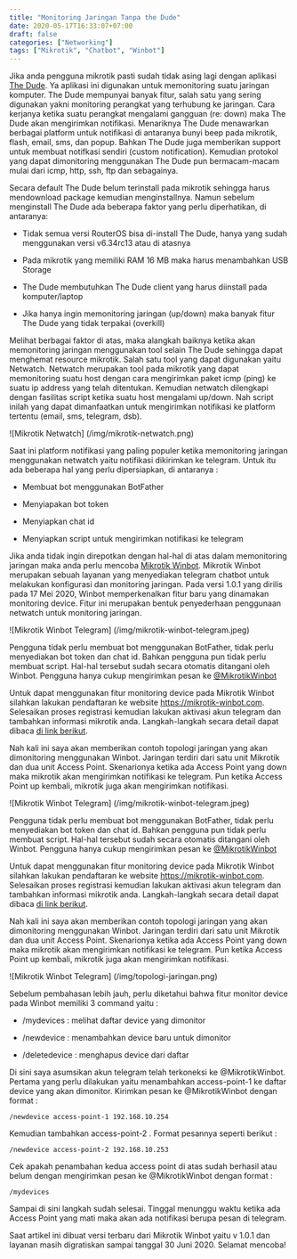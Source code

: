 ```yaml
---
title: "Monitoring Jaringan Tanpa the Dude"
date: 2020-05-17T16:33:07+07:00
draft: false
categories: ["Networking"]
tags: ["Mikrotik", "Chatbot", "Winbot"]
---
```


Jika anda pengguna mikrotik pasti sudah tidak asing lagi dengan aplikasi [The Dude](https://mikrotik.com/thedude). Ya aplikasi ini digunakan untuk memonitoring suatu jaringan komputer. The Dude mempunyai banyak fitur, salah satu yang sering digunakan yakni monitoring perangkat yang terhubung ke jaringan. Cara kerjanya ketika suatu perangkat mengalami gangguan (re: down) maka The Dude akan mengirimkan notifikasi. Menariknya The Dude menawarkan berbagai platform untuk notifikasi di antaranya bunyi beep pada mikrotik, flash, email, sms, dan popup. Bahkan The Dude juga memberikan support untuk membuat notifkasi sendiri (custom notification). Kemudian protokol yang dapat dimonitoring menggunakan The Dude pun bermacam-macam mulai dari icmp, http, ssh, ftp dan sebagainya.

Secara default The Dude belum terinstall pada mikrotik sehingga harus mendownload package kemudian menginstallnya. Namun sebelum menginstall The Dude ada beberapa faktor yang perlu diperhatikan, di antaranya:

- Tidak semua versi RouterOS bisa di-install The Dude, hanya yang sudah menggunakan versi v6.34rc13 atau di atasnya

- Pada mikrotik yang memiliki RAM 16 MB maka harus menambahkan USB Storage

- The Dude membutuhkan The Dude client yang harus diinstall pada komputer/laptop

- Jika hanya ingin memonitoring jaringan (up/down) maka banyak fitur The Dude yang tidak terpakai (overkill)

Melihat berbagai faktor di atas, maka alangkah baiknya ketika akan memonitoring jaringan menggunakan tool selain The Dude sehingga dapat menghemat resource mikrotik. Salah satu tool yang dapat digunakan yaitu Netwatch. Netwatch merupakan tool pada mikrotik yang dapat memonitoring suatu host dengan cara mengirimkan paket icmp (ping) ke suatu ip address yang telah ditentukan. Kemudian netwatch dilengkapi dengan fasilitas script ketika suatu host mengalami up/down. Nah script inilah yang dapat dimanfaatkan untuk mengirimkan notifikasi ke platform tertentu (email, sms, telegram, dsb).

![Mikrotik Netwatch] (/img/mikrotik-netwatch.png)

Saat ini platform notifikasi yang paling populer ketika memonitoring jaringan menggunakan netwatch yaitu notifikasi dikirimkan ke telegram. Untuk itu ada beberapa hal yang perlu dipersiapkan, di antaranya :

- Membuat bot menggunakan BotFather

- Menyiapakan bot token

- Menyiapkan chat id

- Menyiapkan script untuk mengirimkan notifikasi ke telegram

Jika anda tidak ingin direpotkan dengan hal-hal di atas dalam memonitoring jaringan maka anda perlu mencoba [Mikrotik Winbot](https://mikrotik-winbot). Mikrotik Winbot merupakan sebuah layanan yang menyediakan telegram chatbot untuk melakukan konfigurasi dan monitoring jaringan. Pada versi 1.0.1 yang dirilis pada 17 Mei 2020, Winbot memperkenalkan fitur baru yang dinamakan monitoring device. Fitur ini merupakan bentuk penyederhaan penggunaan netwatch untuk monitoring jaringan.

![Mikrotik Winbot Telegram] (/img/mikrotik-winbot-telegram.jpeg)

Pengguna tidak perlu membuat bot menggunakan BotFather, tidak perlu menyediakan bot token dan chat id. Bahkan pengguna pun tidak perlu membuat script. Hal-hal tersebut sudah secara otomatis ditangani oleh Winbot. Pengguna hanya cukup mengirimkan pesan ke [@MikrotikWinbot](https://t.me/MikrotikWinbot)

Untuk dapat menggunakan fitur monitoring device pada Mikrotik Winbot silahkan lakukan pendaftaran ke website https://mikrotik-winbot.com. Selesaikan proses registrasi kemudian lakukan aktivasi akun telegram dan tambahkan informasi mikrotik anda. Langkah-langkah secara detail dapat dibaca [di link berikut](https://bit.ly/PanduanMikrotikWinbot).

Nah kali ini saya akan memberikan contoh topologi jaringan yang akan dimonitoring menggunakan Winbot. Jaringan terdiri dari satu unit Mikrotik dan dua unit Access Point. Skenarionya ketika ada Access Point yang down maka mikrotik akan mengirimkan notifikasi ke telegram. Pun ketika Access Point up kembali, mikrotik juga akan mengirimkan notifikasi.

![Mikrotik Winbot Telegram] (/img/mikrotik-winbot-telegram.jpeg)

Pengguna tidak perlu membuat bot menggunakan BotFather, tidak perlu menyediakan bot token dan chat id. Bahkan pengguna pun tidak perlu membuat script. Hal-hal tersebut sudah secara otomatis ditangani oleh Winbot. Pengguna hanya cukup mengirimkan pesan ke [@MikrotikWinbot](https://t.me/MikrotikWinbot)

Untuk dapat menggunakan fitur monitoring device pada Mikrotik Winbot silahkan lakukan pendaftaran ke website https://mikrotik-winbot.com. Selesaikan proses registrasi kemudian lakukan aktivasi akun telegram dan tambahkan informasi mikrotik anda. Langkah-langkah secara detail dapat dibaca [di link berikut](https://bit.ly/PanduanMikrotikWinbot).

Nah kali ini saya akan memberikan contoh topologi jaringan yang akan dimonitoring menggunakan Winbot. Jaringan terdiri dari satu unit Mikrotik dan dua unit Access Point. Skenarionya ketika ada Access Point yang down maka mikrotik akan mengirimkan notifikasi ke telegram. Pun ketika Access Point up kembali, mikrotik juga akan mengirimkan notifikasi.

![Mikrotik Winbot Telegram] (/img/topologi-jaringan.png)

Sebelum pembahasan lebih jauh, perlu diketahui bahwa fitur monitor device pada Winbot memiliki 3 command yaitu :

- /mydevices : melihat daftar device yang dimonitor

- /newdevice : menambahkan device baru untuk dimonitor

- /deletedevice : menghapus device dari daftar

Di sini saya asumsikan akun telegram telah terkoneksi ke @MikrotikWinbot. Pertama yang perlu dilakukan yaitu menambahkan access-point-1 ke daftar device yang akan dimonitor. Kirimkan pesan ke @MikrotikWinbot dengan format :

```
/newdevice access-point-1 192.168.10.254
```

Kemudian tambahkan access-point-2 . Format pesannya seperti berikut :

```
/newdevice access-point-2 192.168.10.253
```

Cek apakah penambahan kedua access point di atas sudah berhasil atau belum dengan mengirimkan pesan ke @MikrotikWinbot dengan format :

```
/mydevices
```

Sampai di sini langkah sudah selesai. Tinggal menunggu waktu ketika ada Access Point yang mati maka akan ada notifikasi berupa pesan di telegram.

Saat artikel ini dibuat versi terbaru dari Mikrotik Winbot yaitu v 1.0.1 dan layanan masih digratiskan sampai tanggal 30 Juni 2020. Selamat mencoba!
